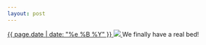 ```yaml
---
layout: post
---
```


<p>
  <a href="/429">
    <time>{{ page.date | date: "%e %B %Y" }}</time>
    <img src="{{ site.assets_url }}/429.jpg">
  </a>
  We finally have a real bed!
</p>

